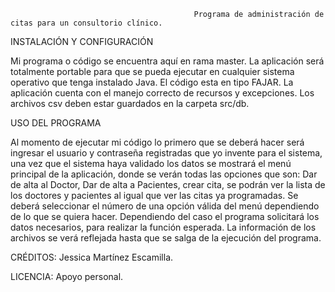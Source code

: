                                              Programa de administración de citas para un consultorio clínico.

INSTALACIÓN Y CONFIGURACIÓN

Mi programa o código se encuentra aquí en rama master.
La aplicación será totalmente portable para que se pueda ejecutar en cualquier sistema operativo que tenga instalado 
Java.
El código esta en tipo FAJAR.
La aplicación cuenta con el manejo correcto de recursos y excepciones. 
Los archivos csv deben estar guardados en la carpeta src/db.

USO DEL PROGRAMA 

Al momento de ejecutar mi código lo primero que se deberá hacer será ingresar el usuario y contraseña registradas que yo invente para el sistema, una vez que el sistema haya validado los datos se mostrará el menú principal de la aplicación, donde se verán todas las opciones que son: Dar de alta al Doctor, Dar de alta a Pacientes, crear cita, se podrán ver la lista de los doctores y pacientes al igual que ver las citas ya programadas. 
Se deberá seleccionar el número de una opción válida del menú dependiendo de lo que se quiera hacer.
Dependiendo del caso el programa solicitará los datos necesarios, para realizar la función esperada.
La información de los archivos se verá reflejada hasta que se salga de la ejecución del programa.

CRÉDITOS: Jessica Martínez Escamilla.

LICENCIA: Apoyo personal.
